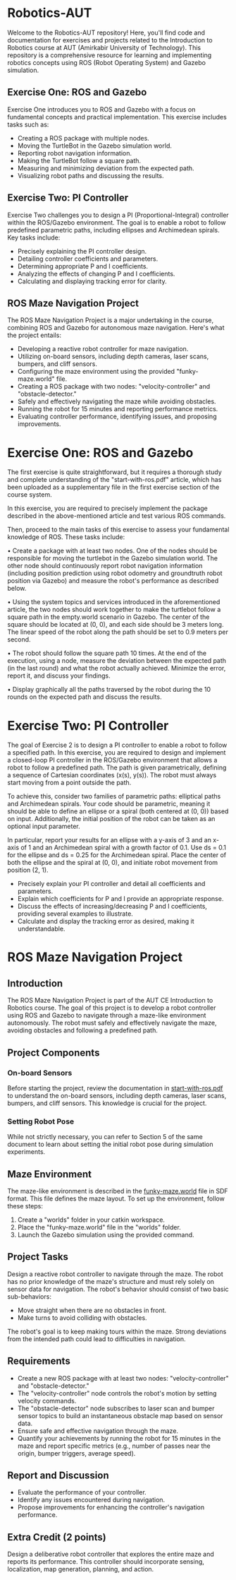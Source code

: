 # Robotics-AUT

Welcome to the Robotics-AUT repository! Here, you'll find code and documentation for exercises and projects related to the Introduction to Robotics course at AUT (Amirkabir University of Technology). This repository is a comprehensive resource for learning and implementing robotics concepts using ROS (Robot Operating System) and Gazebo simulation.

## Exercise One: ROS and Gazebo

Exercise One introduces you to ROS and Gazebo with a focus on fundamental concepts and practical implementation. This exercise includes tasks such as:

- Creating a ROS package with multiple nodes.
- Moving the TurtleBot in the Gazebo simulation world.
- Reporting robot navigation information.
- Making the TurtleBot follow a square path.
- Measuring and minimizing deviation from the expected path.
- Visualizing robot paths and discussing the results.

## Exercise Two: PI Controller

Exercise Two challenges you to design a PI (Proportional-Integral) controller within the ROS/Gazebo environment. The goal is to enable a robot to follow predefined parametric paths, including ellipses and Archimedean spirals. Key tasks include:

- Precisely explaining the PI controller design.
- Detailing controller coefficients and parameters.
- Determining appropriate P and I coefficients.
- Analyzing the effects of changing P and I coefficients.
- Calculating and displaying tracking error for clarity.

## ROS Maze Navigation Project

The ROS Maze Navigation Project is a major undertaking in the course, combining ROS and Gazebo for autonomous maze navigation. Here's what the project entails:

- Developing a reactive robot controller for maze navigation.
- Utilizing on-board sensors, including depth cameras, laser scans, bumpers, and cliff sensors.
- Configuring the maze environment using the provided "funky-maze.world" file.
- Creating a ROS package with two nodes: "velocity-controller" and "obstacle-detector."
- Safely and effectively navigating the maze while avoiding obstacles.
- Running the robot for 15 minutes and reporting performance metrics.
- Evaluating controller performance, identifying issues, and proposing improvements.


# Exercise One: ROS and Gazebo

The first exercise is quite straightforward, but it requires a thorough study and complete understanding of the "start-with-ros.pdf" article, which has been uploaded as a supplementary file in the first exercise section of the course system.

In this exercise, you are required to precisely implement the package described in the above-mentioned article and test various ROS commands.

Then, proceed to the main tasks of this exercise to assess your fundamental knowledge of ROS. These tasks include:

• Create a package with at least two nodes. One of the nodes should be responsible for moving the turtlebot in the Gazebo simulation world. The other node should continuously report robot navigation information (including position prediction using robot odometry and groundtruth robot position via Gazebo) and measure the robot's performance as described below.

• Using the system topics and services introduced in the aforementioned article, the two nodes should work together to make the turtlebot follow a square path in the empty.world scenario in Gazebo. The center of the square should be located at (0, 0), and each side should be 3 meters long. The linear speed of the robot along the path should be set to 0.9 meters per second.

• The robot should follow the square path 10 times. At the end of the execution, using a node, measure the deviation between the expected path (in the last round) and what the robot actually achieved. Minimize the error, report it, and discuss your findings.

• Display graphically all the paths traversed by the robot during the 10 rounds on the expected path and discuss the results.


# Exercise Two: PI Controller

The goal of Exercise 2 is to design a PI controller to enable a robot to follow a specified path. In this exercise, you are required to design and implement a closed-loop PI controller in the ROS/Gazebo environment that allows a robot to follow a predefined path. The path is given parametrically, defining a sequence of Cartesian coordinates (x(s), y(s)). The robot must always start moving from a point outside the path.

To achieve this, consider two families of parametric paths: elliptical paths and Archimedean spirals. Your code should be parametric, meaning it should be able to define an ellipse or a spiral (both centered at (0, 0)) based on input. Additionally, the initial position of the robot can be taken as an optional input parameter.

In particular, report your results for an ellipse with a y-axis of 3 and an x-axis of 1 and an Archimedean spiral with a growth factor of 0.1. Use ds = 0.1 for the ellipse and ds = 0.25 for the Archimedean spiral. Place the center of both the ellipse and the spiral at (0, 0), and initiate robot movement from position (2, 1).

- Precisely explain your PI controller and detail all coefficients and parameters.
- Explain which coefficients for P and I provide an appropriate response.
- Discuss the effects of increasing/decreasing P and I coefficients, providing several examples to illustrate.
- Calculate and display the tracking error as desired, making it understandable.

# ROS Maze Navigation Project

## Introduction
The ROS Maze Navigation Project is part of the AUT CE Introduction to Robotics course. The goal of this project is to develop a robot controller using ROS and Gazebo to navigate through a maze-like environment autonomously. The robot must safely and effectively navigate the maze, avoiding obstacles and following a predefined path.

## Project Components
### On-board Sensors
Before starting the project, review the documentation in [start-with-ros.pdf](link-to-documentation) to understand the on-board sensors, including depth cameras, laser scans, bumpers, and cliff sensors. This knowledge is crucial for the project.

### Setting Robot Pose
While not strictly necessary, you can refer to Section 5 of the same document to learn about setting the initial robot pose during simulation experiments.

## Maze Environment
The maze-like environment is described in the [funky-maze.world](link-to-maze-world) file in SDF format. This file defines the maze layout. To set up the environment, follow these steps:
1. Create a "worlds" folder in your catkin workspace.
2. Place the "funky-maze.world" file in the "worlds" folder.
3. Launch the Gazebo simulation using the provided command.

## Project Tasks 
Design a reactive robot controller to navigate through the maze. The robot has no prior knowledge of the maze's structure and must rely solely on sensor data for navigation. The robot's behavior should consist of two basic sub-behaviors:
- Move straight when there are no obstacles in front.
- Make turns to avoid colliding with obstacles.

The robot's goal is to keep making tours within the maze. Strong deviations from the intended path could lead to difficulties in navigation.

## Requirements
- Create a new ROS package with at least two nodes: "velocity-controller" and "obstacle-detector."
- The "velocity-controller" node controls the robot's motion by setting velocity commands.
- The "obstacle-detector" node subscribes to laser scan and bumper sensor topics to build an instantaneous obstacle map based on sensor data.
- Ensure safe and effective navigation through the maze.
- Quantify your achievements by running the robot for 15 minutes in the maze and report specific metrics (e.g., number of passes near the origin, bumper triggers, average speed).

## Report and Discussion
- Evaluate the performance of your controller.
- Identify any issues encountered during navigation.
- Propose improvements for enhancing the controller's navigation performance.

## Extra Credit (2 points)
Design a deliberative robot controller that explores the entire maze and reports its performance. This controller should incorporate sensing, localization, map generation, planning, and action.
